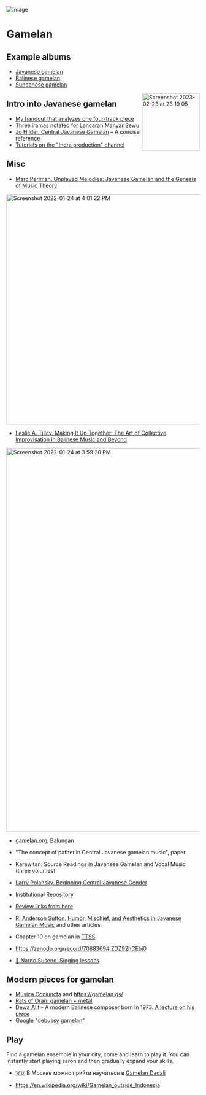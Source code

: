 ![image](https://user-images.githubusercontent.com/1491908/221008803-9e6cfb12-ded3-4d1c-ad63-b8035b83d516.png)


Gamelan
===



Example albums
---

- [Javanese gamelan](https://archive.org/details/KebogiroGlendengPl.6/)
- [Balinese gamelan](https://archive.org/details/lp_the-balinese-gamelan-music-from-the-mornin_david-lewiston/disc1/)
- [Sundanese gamelan](https://archive.org/details/degung-sabilulungan)

<img width="150" align="right" alt="Screenshot 2023-02-23 at 23 19 05" src="https://user-images.githubusercontent.com/1491908/221008532-5393a7b1-a850-41f7-8656-539b40ae8c84.png">

Intro into Javanese gamelan
---

- [My handout that analyzes one four-track piece](https://docs.google.com/document/d/1oKbYpSAcunMTvB-casuFUyiaSuHGJkJhGf5rrvfOPgE/)
- [Three iramas notated for Lancaran Manyar Sewu](https://www.youtube.com/watch?v=I2xY8oY1qXY)
- [Jo Hilder. Central Javanese Gamelan](https://gamelan.org.nz/wp-content/uploads/2015/02/Jo-Hilder-Central-Javanese-Gamelan.pdf) – A concise reference 
- [Tutorials on the "Indra production" channel](https://www.youtube.com/watch?v=5lwgd311Dsg)

Misc
---

- [Marc Perlman. Unplayed Melodies: Javanese Gamelan and the Genesis of Music Theory](https://amzn.to/3ApON2y)
 
<img width="600" alt="Screenshot 2022-01-24 at 4 01 22 PM" src="https://user-images.githubusercontent.com/1491908/150787407-fdf9fda7-d425-4409-bb1e-4884553cfac0.png">

- [Leslie A. Tilley. Making It Up Together: The Art of Collective Improvisation in Balinese Music and Beyond](https://amzn.to/3FTWwqL)

<img width="1000" alt="Screenshot 2022-01-24 at 3 59 28 PM" src="https://user-images.githubusercontent.com/1491908/150787122-617bd6e6-a77a-421c-a824-44754d321457.png">

- [gamelan.org](http://www.gamelan.org/), [Balungan](http://www.gamelan.org/balungan/back_issues/)

- "The concept of pathet in Central Javanese gamelan music", paper.

- Karawitan: Source Readings in Javanese Gamelan and Vocal Music (three volumes)

- [Larry Polansky. Beginning Central Javanese Gender](http://www.gamelan.org/library/sukamso_gender.pdf)

- [Institutional Repository](http://repository.isi-ska.ac.id/view/subjects/AI.html)

- [Review links from here](https://music.arts.uci.edu/abauer/148_2018/)

- [R. Anderson Sutton. Humor, Mischief, and Aesthetics in Javanese Gamelan Music](https://www.jstor.org/stable/763917) and other articles

- Chapter 10 on gamelan in [TTSS](https://sethares.engr.wisc.edu/ttss.html)

- https://zenodo.org/record/7088369#.ZDZ92hCEbi0

- [🎥 Narno Suseno. Singing lessons](https://www.youtube.com/@narnosuseno5858)

Modern pieces for gamelan
---

- [Musica Coniuncta](https://www.youtube.com/watch?v=gmjGV8Siskg) and https://gamelan.gs/
- [Rats of Oran: gamelan + metal](https://seanhayward.bandcamp.com/album/untu-rats-of-oran)
- [Dewa Alit](https://www.dewaalitsalukat.com/sound/) - A modern Balinese composer born in 1973. [A lecture on his piece](https://www.youtube.com/watch?v=kCn3bV436Lg)
- [Google "debussy gamelan"](https://www.google.com/search?q=debussy+gamelan)

Play
---

Find a gamelan ensemble in your city, come and learn to play it. You can instantly start playing saron and then gradually expand your skills. 

- 🇷🇺 В Москве можно прийти научиться в [Gamelan Dadali](https://www.instagram.com/gamelandadali/)

- https://en.wikipedia.org/wiki/Gamelan_outside_Indonesia


